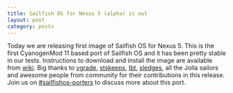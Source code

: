```yaml
---
title: Sailfish OS for Nexus 5 (alpha) is out
layout: post
category: posts
---
```


Today we are releasing first image of Sailfish OS for Nexus 5. This is the first CyanogenMod 11 based port of Sailfish OS and it has been pretty stable in our tests.
Instructions to download and install the image are available from [wiki][install-sailfishos-hammerhead]. Big thanks to [vgrade][vgrade-twitter], [stskeeps][stskeeps-twitter], [lbt][lbt-twitter], [sledges][sledges-twitter], all the Jolla sailors and awesome people from community for their contributions in this release. Join us on [#sailfishos-porters][irc-webchat] to discuss more about this port.

[install-sailfishos-hammerhead]: https://wiki.merproject.org/wiki/Adaptations/libhybris/Install_SailfishOS_for_hammerhead
[vgrade-twitter]: https://twitter.com/vgrade
[stskeeps-twitter]: https://twitter.com/stskeeps
[lbt-twitter]: https://twitter.com/lbt_
[sledges-twitter]: https://twitter.com/sledgesim
[irc-webchat]: http://webchat.freenode.net/?channels=#sailfishos-porters
